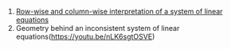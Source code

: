 1. [Row-wise and column-wise interpretation of a system of linear equations](https://youtu.be/fR9bvn9FoHE)
2. Geometry behind an inconsistent system of linear equations(https://youtu.be/nLK6sgtOSVE)
